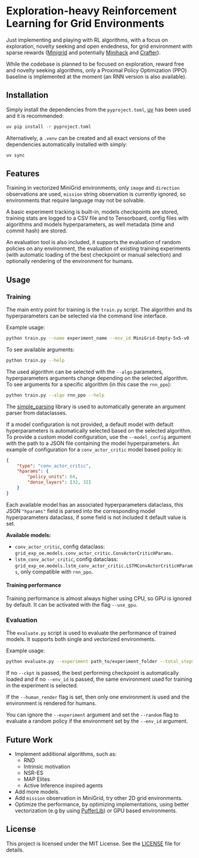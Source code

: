# Exploration-heavy Reinforcement Learning for Grid Environments

Just implementing and playing with RL algorithms, with a focus on exploration, novelty seeking and open endedness, for grid environment with sparse rewards ([Minigrid](https://github.com/Farama-Foundation/Minigrid) and potentially [Minihack](https://github.com/samvelyan/minihack) and [Crafter](https://github.com/danijar/crafter)).

While the codebase is planned to be focused on exploration, reward free and novelty seeking algorithms, only a Proximal Policy Optimization (PPO) baseline is implemented at the moment (an RNN version is also available).


## Installation

Simply install the dependencies from the `pyproject.toml`, [uv](https://docs.astral.sh/uv/) has been used and it is recommended:

```bash
uv pip install -r pyproject.toml
```


Alternatively, a `.venv` can be created and all exact versions of the dependencies automatically installed with simply:

```bash
uv sync
```


## Features

Training in vectorized MiniGrid environments, only `image` and `direction` observations are used, `mission` string observation is currently ignored, so environments that require language may not be solvable.

A basic experiment tracking is built-in, models checkpoints are stored, training stats are logged to a CSV file and to Tensorboard, config files with algorithms and models hyperparameters, as well metadata (time and commit hash) are stored.

An evaluation tool is also included, it supports the evaluation of random policies on any environment, the evaluation of existing training experiments (with automatic loading of the best checkpoint or manual selection) and optionally rendering of the environment for humans.


## Usage

### Training

The main entry point for training is the `train.py` script. The algorithm and its hyperparameters can be selected via the command line interface.

Example usage:

```bash
python train.py --name experiment_name --env_id MiniGrid-Empty-5x5-v0 --algo ppo --total_steps 10000 --horizon 128 --num_envs 8

```

To see available arguments:

```bash
python train.py --help
```

The used algorithm can be selected with the `--algo` parameters, hyperparameters arguments change depending on the selected algorithm. To see arguments for a specific algorithm (in this case the `rnn_ppo`):


```bash
python train.py --algo rnn_ppo --help
```

The [simple_parsing](https://github.com/lebrice/SimpleParsing/tree/master) library is used to automatically generate an argument parser from dataclasses.

If a model configuration is not provided, a default model with default hyperparameters is automatically selected based on the selected algorithm. To provide a custom model configuration, use the `--model_config` argument with the path to a JSON file containing the model hyperparameters. An example of configuration for a `conv_actor_critic` model based policy is:


```json
{
    "type": "conv_actor_critic",
    "hparams": {
        "policy_units": 64,
        "dense_layers": [32, 32]
    }
}
```

Each available model has an associated hyperparameters dataclass, this JSON `"hparams"` field is parsed into the corresponding model hyperparameters dataclass, if some field is not included it default value is set.

**Available models:**

  * `conv_actor_critic`, config dataclass: `grid_exp_oe.models.conv_actor_critic.ConvActorCriticHParams`.
  * `lstm_conv_actor_critic`, config dataclass: `grid_exp_oe.models.lstm_conv_actor_critic.LSTMConvActorCriticHParams`, only compatible with `rnn_ppo`.

#### Training performance

Training performance is almost always higher using CPU, so GPU is ignored by default. It can be activated with the flag `--use_gpu`.

### Evaluation

The `evaluate.py` script is used to evaluate the performance of trained models. It supports both single and vectorized environments.

Example usage:

```bash
python evaluate.py --experiment path_to/experiment_folder --total_steps 10000 --num_envs 8
```

If no `--ckpt` is passed, the best performing checkpoint is automatically loaded and if no `--env_id` is passed, the same environment used for training in the experiment is selected.

If the `--human_render` flag is set, then only one environment is used and the environment is rendered for humans.

You can ignore the `--experiment` argument and set the `--random` flag to evaluate a random policy if the environment set by the `--env_id` argument.


## Future Work

- Implement additional algorithms, such as:
   * RND
   * Intrinsic motivation
   * NSR-ES
   * MAP Elites
   * Active Inference inspired agents
- Add more models.
- Add `mission` observation in MiniGrid, try other 2D grid environments.
- Optimize the performance, by optimizing implementations, using better vectorization (e.g by using [PufferLib](https://github.com/PufferAI/PufferLib)) or GPU based environments.


## License

This project is licensed under the MIT License. See the [LICENSE](LICENSE) file for details.


